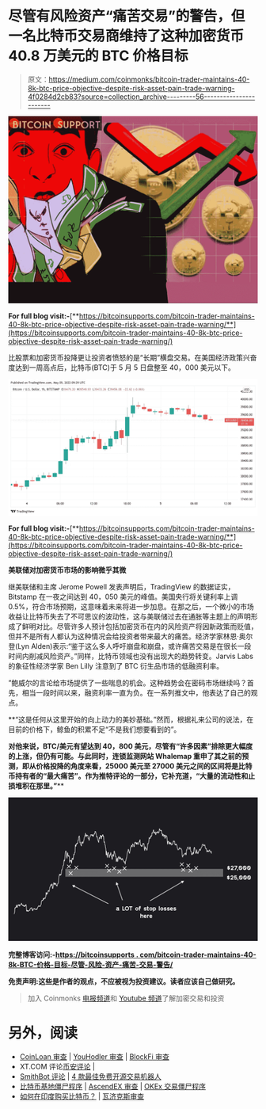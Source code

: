 # 尽管有风险资产“痛苦交易”的警告，但一名比特币交易商维持了这种加密货币 40.8 万美元的 BTC 价格目标

> 原文：<https://medium.com/coinmonks/bitcoin-trader-maintains-40-8k-btc-price-objective-despite-risk-asset-pain-trade-warning-4f0284d2cb83?source=collection_archive---------56----------------------->

![](img/9574c5378e328ea8145e193019468939.png)

**For full blog visit:-**[**https://bitcoinsupports.com/bitcoin-trader-maintains-40-8k-btc-price-objective-despite-risk-asset-pain-trade-warning/**](https://bitcoinsupports.com/bitcoin-trader-maintains-40-8k-btc-price-objective-despite-risk-asset-pain-trade-warning/)

比股票和加密货币投降更让投资者愤怒的是“长期”横盘交易。在美国经济政策兴奋度达到一周高点后，比特币(BTC)于 5 月 5 日盘整至 40，000 美元以下。

![](img/e8a997c1de422e39eb593d87b3cba543.png)

**For full blog visit:-**[**https://bitcoinsupports.com/bitcoin-trader-maintains-40-8k-btc-price-objective-despite-risk-asset-pain-trade-warning/**](https://bitcoinsupports.com/bitcoin-trader-maintains-40-8k-btc-price-objective-despite-risk-asset-pain-trade-warning/)

**美联储对加密货币市场的影响微乎其微**

继美联储和主席 Jerome Powell 发表声明后，TradingView 的数据证实，Bitstamp 在一夜之间达到 40，050 美元的峰值。美国央行将关键利率上调 0.5%，符合市场预期，这意味着未来将进一步加息。在那之后，一个微小的市场收益让比特币失去了不可思议的波动性，这与美联储过去在通胀等主题上的声明形成了鲜明对比。尽管许多人预计包括加密货币在内的风险资产将因新政策而贬值，但并不是所有人都认为这种情况会给投资者带来最大的痛苦。经济学家林恩·奥尔登(Lyn Alden)表示:“鉴于这么多人呼吁崩盘和崩盘，或许痛苦交易是在很长一段时间内削减风险资产。”同样，比特币领域也没有出现大的趋势转变。Jarvis Labs 的象征性经济学家 Ben Lilly 注意到了 BTC 衍生品市场的低融资利率。

”鲍威尔的言论给市场提供了一些喘息的机会。这种趋势会在密码市场继续吗？首先，相当一段时间以来，融资利率一直为负。在一系列推文中，他表达了自己的观点。

**“这是任何从这里开始的向上动力的美妙基础。”然而，根据礼来公司的说法，在目前的价格下，鲸鱼的积累不足“不是我们想要看到的”。

**对他来说，BTC/美元有望达到 40，800 美元，尽管有“许多因素”排除更大幅度的上涨，但仍有可能。与此同时，连锁监测网站 Whalemap 重申了其之前的预测，即从价格投降的角度来看，25000 美元至 27000 美元之间的区间将是比特币持有者的“最大痛苦”。作为推特评论的一部分，它补充道，“大量的流动性和止损堆积在那里。”****

![](img/54142abc6de194b478e66f9ae6992014.png)

**完整博客访问:-**[**https://bitcoinsupports . com/bitcoin-trader-maintains-40-8k-BTC-价格-目标-尽管-风险-资产-痛苦-交易-警告/**](https://bitcoinsupports.com/bitcoin-trader-maintains-40-8k-btc-price-objective-despite-risk-asset-pain-trade-warning/)

**免责声明:这些是作者的观点，不应被视为投资建议。读者应该自己做研究。**

> 加入 Coinmonks [电报频道](https://t.me/coincodecap)和 [Youtube 频道](https://www.youtube.com/c/coinmonks/videos)了解加密交易和投资

# 另外，阅读

*   [CoinLoan 审查](https://coincodecap.com/coinloan-review) | [YouHodler 审查](/coinmonks/youhodler-4-easy-ways-to-make-money-98969b9689f2) | [BlockFi 审查](https://coincodecap.com/blockfi-review)
*   XT.COM 评论[币安评论](https://coincodecap.com/profittradingapp-for-binance) |
*   [SmithBot 评论](https://coincodecap.com/smithbot-review) | [4 款最佳免费开源交易机器人](https://coincodecap.com/free-open-source-trading-bots)
*   [比特币基地僵尸程序](/coinmonks/coinbase-bots-ac6359e897f3) | [AscendEX 审查](/coinmonks/ascendex-review-53e829cf75fa) | [OKEx 交易僵尸程序](/coinmonks/okex-trading-bots-234920f61e60)
*   [如何在印度购买比特币？](/coinmonks/buy-bitcoin-in-india-feb50ddfef94) | [瓦济克斯审查](/coinmonks/wazirx-review-5c811b074f5b)